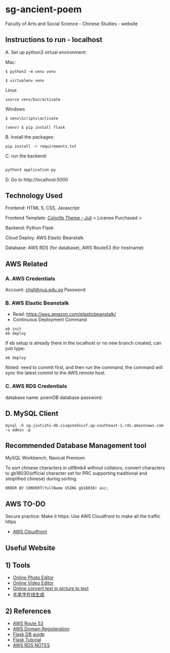 # sg-ancient-poem
Faculty of Arts and Social Science - Chinese Studies - website


## Instructions to run - localhost


A. Set up python3 virtual environment:

Mac:

```
$ python3 -m venv venv

$ virtualenv venv
```

Linux
```
source venv/bin/activate
```


Windows

```
$ venv\Scripts\activate

(venv) $ pip install flask
```

B. Install the packages:

```
pip install -r requirements.txt
```


C. run the backend:
```bash

python3 application.py

```

D. Go to http://localhost:5000


## Technology Used

Frontend: HTML 5, CSS, Javascript

Frontend Template: [Colorlib Theme - Juli](https://colorlib.com/wp/template/juli/) < License Purchased >

Backend: Python Flask

Cloud Deploy: AWS Elastic Beanstalk

Database: AWS RDS (for database), AWS Route53 (for hostname) 


## AWS Related

### A. AWS Credentials

Account: chsll@nus.edu.sg
Password:  <ask prof>


### B. AWS Elastic Beanstalk

 - Read: https://aws.amazon.com/elasticbeanstalk/
 - Continuous Deployment Command
 
```
eb init
eb deploy 
```

If eb setup is already there in the localhost or no new branch created, can just type:
```
eb deploy 
```

Noted: need to commit first, and then run the command, the command will sync the latest commit to the AWS remote host.

### C. AWS RDS Credentials

database name: poemDB
database password: <ask prof>


## D. MySQL Client

```
mysql -h sg-jiutishi-db.ciuqsne5nixf.ap-southeast-1.rds.amazonaws.com -u admin -p
```

## Recommended Database Management tool
MySQL Workbench, Navicat Premium

To sort chinese characters in utf8mb4 without collators, convert characters to gb18030(official character set for PRC supporting traditional and simplified chinese) during sorting. 

```
ORDER BY CONVERT(fullName USING gb18030) asc;
```

## AWS TO-DO

Secure practice: Make it https: Use AWS Cloudfront to make all the traffic https

 - [AWS Cloudfront](https://aws.amazon.com/cloudfront/)
 

## Useful Website

## 1) Tools
 - [Online Photo Editor](https://pixlr.com/x/)
 - [Online Video Editor](https://www.kapwing.com/)
 - [Online convert text in picture to text](https://ocr.wdku.net/)
 - [毛笔字在线生成](http://www.diyiziti.com/maobizi)

## 2) References 
 - [AWS Route 53](https://docs.aws.amazon.com/AmazonS3/latest/dev/website-hosting-custom-domain-walkthrough.html)
 - [AWS Domain Registeration](https://docs.aws.amazon.com/Route53/latest/DeveloperGuide/getting-started.html#getting-started-find-domain-name)
 - [Flask DB guide](https://www.cnblogs.com/ssjz12/p/10181615.html)
 - [Flask Tutorial](http://www.pythondoc.com/flask-mega-tutorial/)
 - [AWS RDS NOTES](https://medium.com/@rodkey/deploying-a-flask-application-on-aws-a72daba6bb80)

 





